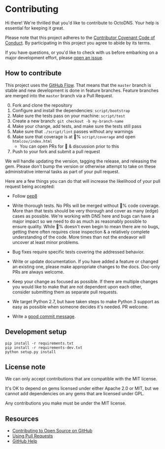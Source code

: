 # Contributing

Hi there! We're thrilled that you'd like to contribute to OctoDNS. Your help is essential for keeping it great.

Please note that this project adheres to the [Contributor Covenant Code of Conduct](/CODE_OF_CONDUCT.md). By participating in this project you agree to abide by its terms.

If you have questions, or you'd like to check with us before embarking on a major development effort, please [open an issue](https://github.com/github/octodns/issues/new).

## How to contribute

This project uses the [GitHub Flow](https://guides.github.com/introduction/flow/). That means that the `master` branch is stable and new development is done in feature branches. Feature branches are merged into the `master` branch via a Pull Request.

0. Fork and clone the repository
0. Configure and install the dependencies: `script/bootstrap`
0. Make sure the tests pass on your machine: `script/test`
0. Create a new branch: `git checkout -b my-branch-name`
0. Make your change, add tests, and make sure the tests still pass
0. Make sure that `./script/lint` passes without any warnings
0. Make sure that coverage is at :100:% `script/coverage` and open `htmlcov/index.html`
   * You can open PRs for :eyes: & discussion prior to this
0. Push to your fork and submit a pull request

We will handle updating the version, tagging the release, and releasing the gem. Please don't bump the version or otherwise attempt to take on these administrative internal tasks as part of your pull request.

Here are a few things you can do that will increase the likelihood of your pull request being accepted:

* Follow [pep8](https://www.python.org/dev/peps/pep-0008/)

- Write thorough tests. No PRs will be merged without :100:% code coverage. More than that tests should be very thorough and cover as many (edge) cases as possible. We're working with DNS here and bugs can have a major impact so we need to do as much as reasonably possible to ensure quality. While :100:% doesn't even begin to mean there are no bugs, getting there often requires close inspection & a relatively complete understanding of the code. More times than not the endeavor will uncover at least minor problems.

- Bug fixes require specific tests covering the addressed behavior.

- Write or update documentation. If you have added a feature or changed an existing one, please make appropriate changes to the docs. Doc-only PRs are always welcome.

- Keep your change as focused as possible. If there are multiple changes you would like to make that are not dependent upon each other, consider submitting them as separate pull requests.

- We target Python 2.7, but have taken steps to make Python 3 support as easy as possible when someone decides it's needed. PR welcome.

- Write a [good commit message](http://tbaggery.com/2008/04/19/a-note-about-git-commit-messages.html).

## Development setup

```
pip install -r requirements.txt
pip install -r requirements-dev.txt
python setup.py install
```

## License note

We can only accept contributions that are compatible with the MIT license.

It's OK to depend on gems licensed under either Apache 2.0 or MIT, but we cannot add dependencies on any gems that are licensed under GPL.

Any contributions you make must be under the MIT license.

## Resources

- [Contributing to Open Source on GitHub](https://guides.github.com/activities/contributing-to-open-source/)
- [Using Pull Requests](https://help.github.com/articles/using-pull-requests/)
- [GitHub Help](https://help.github.com)
